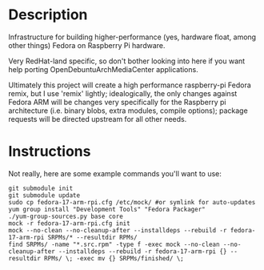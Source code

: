 Description
===========

Infrastructure for building higher-performance (yes, hardware float, among other things) Fedora on Raspberry Pi hardware.

Very RedHat-land specific, so don't bother looking into here if you want help porting OpenDebuntuArchMediaCenter applications.

Ultimately this project will create a high performance raspberry-pi Fedora remix, but I use 'remix' lightly; idealogically, the only changes against Fedora ARM will be changes very specifically for the Raspberry pi architecture (i.e. binary blobs, extra modules, compile options); package requests will be directed upstream for all other needs.

Instructions
============

Not really, here are some example commands you'll want to use:

    git submodule init
    git submodule update
    sudo cp fedora-17-arm-rpi.cfg /etc/mock/ #or symlink for auto-updates
    yum group install "Development Tools" "Fedora Packager"  
    ./yum-group-sources.py base core
    mock -r fedora-17-arm-rpi.cfg init
    mock --no-clean --no-cleanup-after --installdeps --rebuild -r fedora-17-arm-rpi SRPMs/* --resultdir RPMs/
    find SRPMs/ -name "*.src.rpm" -type f -exec mock --no-clean --no-cleanup-after --installdeps --rebuild -r fedora-17-arm-rpi {} --resultdir RPMs/ \; -exec mv {} SRPMs/finished/ \;
